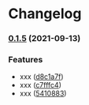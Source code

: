 # Changelog

### [0.1.5](https://www.github.com/ilya-lesikov/test/compare/v1.0.0...v0.1.5) (2021-09-13)


### Features

* xxx ([d8c1a7f](https://www.github.com/ilya-lesikov/test/commit/d8c1a7f051fd0d4b2acf88d55b8bf66b7b7c1890))
* xxx ([c7fffc4](https://www.github.com/ilya-lesikov/test/commit/c7fffc44326b232078c3c053aeeb864849d073e9))
* xxx ([5410883](https://www.github.com/ilya-lesikov/test/commit/54108836ad6c2fc2012315ae5f919c3b93012e34))
